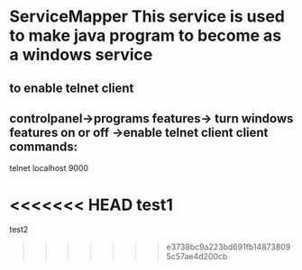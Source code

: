 # ServiceMapper This service is used to make java program to become as a windows service


to enable telnet client
---
controlpanel->programs features-> turn windows features on or off
->enable telnet client
client commands:
----
telnet localhost 9000

<<<<<<< HEAD
test1
=======
test2
>>>>>>> e3738bc9a223bd691fb148738095c57ae4d200cb
